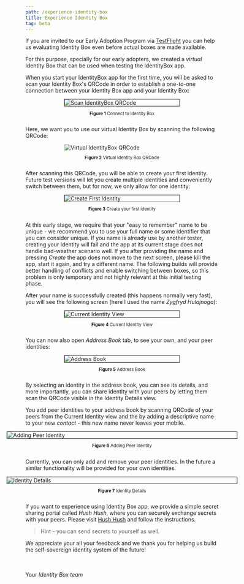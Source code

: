 ```yaml
---
path: /experience-identity-box
title: Experience Identity Box
tag: beta
---
```


If you are invited to our Early Adoption Program via [TestFlight](https://developer.apple.com/testflight/) you can help us evaluating Identity Box even before actual boxes are made available.

For this purpose, specially for our early adopters, we created a *virtual* Identity Box that can be used when testing the IdentityBox app.

When you start your IdentityBox app for the first time, you will be asked to scan your Identity Box's QRCode in order to establish a one-to-one connection between your Identity Box app and your Identity Box:

<a name="figure-1"></a> 
<div style="display:flex; flex-flow:column; justify-content:center; align-items: center;">
<div style="width: 300px; border: 1px solid black">
  <img alt="Scan IdentityBox QRCode" src="images/ConnectToIdBox.png" />
</div>
<p style="font-size: 0.8em"><b>Figure 1</b> Connect to Identity Box</p>
</div>

Here, we want you to use our virtual Identity Box by scanning the following QRCode:

<a name="figure-2"></a> 
<div style="display:flex; flex-flow:column; justify-content:center; align-items: center;">
<div style="width: 300px;">
  <img alt="Virtual IdentityBox QRCode" src="images/QRCodeStockholm.png" />
</div>
<p style="font-size: 0.8em"><b>Figure 2</b> Virtual Identity Box QRCode</p>
</div>

After scanning this QRCode, you will be able to create your first identity. Future test versions will let you create multiple identities and conveniently switch between them, but for now, we only allow for one identity:

<a name="figure-3"></a> 
<div style="display:flex; flex-flow:column; justify-content:center; align-items: center;">
<div style="width: 300px; border: 1px solid black">
  <img alt="Create First Identity" src="images/CreateFirstIdentity.png"/>
</div>
<p style="font-size: 0.8em"><b>Figure 3</b> Create your first identity</p>
</div>

At this early stage, we require that your "easy to remember" name to be unique - we recommend you to use your full name or some identifier that you can consider unique. If you name is already use by another tester, creating your Identity will fail and the app at its current stage does not handle bad-weather scenario well. If you after providing the name and pressing *Create* the app does not move to the next screen, please kill the app, start it again, and try a different name. The following builds will provide better handling of conflicts and enable switching between boxes, so this problem is only temporary and not highly relevant at this initial testing phase.

After your name is successfully created (this happens normally very fast), you will see the following screen (here I used the name *Zygfryd Hulajnoga*):

<a name="figure-4"></a> 
<div style="display:flex; flex-flow:column; justify-content:center; align-items: center;">
<div style="width: 300px; border: 1px solid black">
  <img alt="Current Identity View" src="images/ZygfrydHulajnoga.png"/>
</div>
<p style="font-size: 0.8em"><b>Figure 4</b> Current Identity View</p>
</div>

You can now also open *Address Book* tab, to see your own, and your peer identities:

<a name="figure-5"></a> 
<div style="display:flex; flex-flow:column; justify-content:center; align-items: center;">
<div style="width: 300px; border: 1px solid black">
  <img alt="Address Book" src="images/AddressBook.png"/>
</div>
<p style="font-size: 0.8em"><b>Figure 5</b> Address Book</p>
</div>

By selecting an identity in the address book, you can see its details, and more importantly, you can share
identity with your peers by letting them scan the QRCode visible in the Identity Details view.

You add peer identities to your address book by scanning QRCode of your peers from the Current Identity view and the by adding a descriptive name to your new *contact* - this new name never leaves your mobile.

<a name="figure-6"></a> 
<div style="display:flex; flex-flow:column; justify-content:center; align-items: center;">
<div style="width: 600px; border: 1px solid black">
  <img alt="Adding Peer Identity" src="images/NewPeerIdentity.png"/>
</div>
<p style="font-size: 0.8em"><b>Figure 6</b> Adding Peer Identity</p>
</div>

Currently, you can only add and remove your peer identities. In the future a similar functionality will be provided
for your own identities.

<a name="figure-7"></a> 
<div style="display:flex; flex-flow:column; justify-content:center; align-items: center;">
<div style="width: 600px; border: 1px solid black">
  <img alt="Identity Details" src="images/IdentityDetails.png"/>
</div>
<p style="font-size: 0.8em"><b>Figure 7</b> Identity Details</p>
</div>

If you want to experience using Identity Box app, we provide a simple secret sharing portal called *Hush Hush*, where you can securely exchange secrets with your peers. Please visit <a href="https://idbox.now.sh/hush-hush" target="_blank">Hush Hush</a> and follow
the instructions.

> Hint - you can send secrets to yourself as well.

We appreciate your all your feedback and we thank you for helping us build the self-sovereign identity system of the future!

<br/><br/>
Your *Identity Box team*
